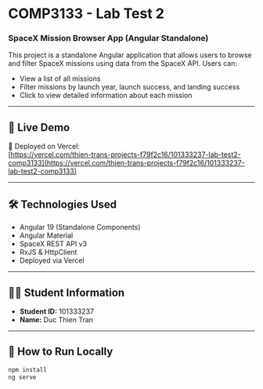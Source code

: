 # COMP3133 - Lab Test 2  
### SpaceX Mission Browser App (Angular Standalone)

This project is a standalone Angular application that allows users to browse and filter SpaceX missions using data from the SpaceX API. Users can:

- View a list of all missions
- Filter missions by launch year, launch success, and landing success
- Click to view detailed information about each mission

---

## 🚀 Live Demo  
🔗 Deployed on Vercel:  
[https://vercel.com/thien-trans-projects-f79f2c16/101333237-lab-test2-comp3133](https://vercel.com/thien-trans-projects-f79f2c16/101333237-lab-test2-comp3133)

---

## 🛠 Technologies Used

- Angular 19 (Standalone Components)
- Angular Material
- SpaceX REST API v3
- RxJS & HttpClient
- Deployed via Vercel

---

## 👨‍🎓 Student Information

- **Student ID:** 101333237  
- **Name:** Duc Thien Tran  

---

## 📁 How to Run Locally

```bash
npm install
ng serve
